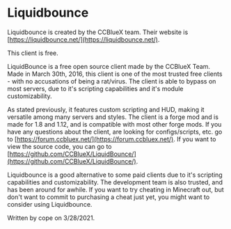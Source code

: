 # Liquidbounce

Liquidbounce is created by the CCBlueX team. Their website is [https://liquidbounce.net/](https://liquidbounce.net/).

This client is free.

LiquidBounce is a free open source client made by the CCBlueX Team. Made in March 30th, 2016, this client is one of the most trusted free clients - with no accusations of being a rat/virus. The client is able to bypass on most servers, due to it's scripting capabilities and it's module customizability.

As stated previously, it features custom scripting and HUD, making it versatile among many servers and styles. The client is a forge mod and is made for 1.8 and 1.12, and is compatible with most other forge mods. If you have any questions about the client, are looking for configs/scripts, etc. go to [https://forum.ccbluex.net/](https://forum.ccbluex.net/). If you want to view the source code, you can go to [https://github.com/CCBlueX/LiquidBounce/](https://github.com/CCBlueX/LiquidBounce/).

Liquidbounce is a good alternative to some paid clients due to it's scripting capabilities and customizability. The development team is also trusted, and has been around for awhile. If you want to try cheating in Minecraft out, but don't want to commit to purchasing a cheat just yet, you might want to consider using Liquidbounce.

Written by cope on 3/28/2021.


